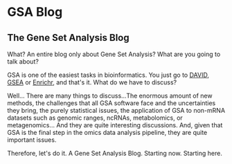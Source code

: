 

# GSA Blog
## The Gene Set Analysis Blog

What? An entire blog only about Gene Set Analysis? What are you going to talk about?

GSA is one of the easiest tasks in bioinformatics. You just go to [DAVID](https://david.ncifcrf.gov/), [GSEA](http://software.broadinstitute.org/gsea/index.jsp) or [Enrichr](https://amp.pharm.mssm.edu/Enrichr/), and that's it. What do we have to discuss?

Well... There are many things to discuss...The enormous amount of new methods, the challenges that all GSA software face and the uncertainties they bring, the purely statistical issues, the application of GSA to non-mRNA datasets such as genomic ranges, ncRNAs, metabolomics, or metagenomics... And they are quite interesting discussions. And, given that GSA is the final step in the omics data analysis pipeline, they are quite important issues.

Therefore, let's do it. A Gene Set Analysis Blog. Starting now. Starting here.

